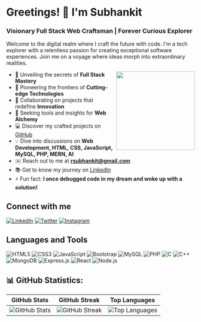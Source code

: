 # Greetings! 👋 I'm Subhankit

### Visionary Full Stack Web Craftsman | Forever Curious Explorer

Welcome to the digital realm where I craft the future with code. I'm a tech explorer with a relentless passion for creating exceptional software experiences. Join me on a voyage where ideas morph into extraordinary realities.

<img align="right" src="https://raw.githubusercontent.com/akshitagupta15june/akshitagupta15june/master/200w.webp" width="210px">

- 🌌 Unveiling the secrets of **Full Stack Mastery**
- 🚀 Pioneering the frontiers of **Cutting-edge Technologies**
- 🤖 Collaborating on projects that redefine **Innovation**
- 🧰 Seeking tools and insights for **Web Alchemy**
- 💻 Discover my crafted projects on [GitHub](https://github.com/SubhC26/SubhC26?tab=repositories)
- 💡 Dive into discussions on **Web Development, HTML, CSS, JavaScript, MySQL, PHP, MERN, AI**
- ✉️ Reach out to me at **rsubhankit@gmail.com**
- 📚 Get to know my journey on [LinkedIn](https://www.linkedin.com/in/subhankit-choudhury-6aa5941b3/)
- ⚡ Fun fact: **I once debugged code in my dream and woke up with a solution!**

## Connect with me
[![LinkedIn](https://img.shields.io/badge/LinkedIn-Subhankit-blue)](https://www.linkedin.com/in/subhankit-choudhury-6aa5941b3/)
[![Twitter](https://img.shields.io/badge/Twitter-Subhankit-blue)]()
[![Instagram](https://img.shields.io/badge/Instagram-subhankit.dev-orange)](https://www.instagram.com/subhc26/)

## Languages and Tools
![HTML5](https://img.shields.io/badge/HTML5-%23E34F26.svg)
![CSS3](https://img.shields.io/badge/CSS3-%231572B6.svg)
![JavaScript](https://img.shields.io/badge/JavaScript-%23F7DF1E.svg)
![Bootstrap](https://img.shields.io/badge/Bootstrap-%23563D7C.svg)
![MySQL](https://img.shields.io/badge/MySQL-%2314354C.svg)
![PHP](https://img.shields.io/badge/PHP-%23777BB4.svg)
![C](https://img.shields.io/badge/C-%2300599C.svg)
![C++](https://img.shields.io/badge/C++-%2300599C.svg)
![MongoDB](https://img.shields.io/badge/MongoDB-%234ea94b.svg)
![Express.js](https://img.shields.io/badge/Express.js-%23000000.svg)
![React](https://img.shields.io/badge/React-%2361DAFB.svg)
![Node.js](https://img.shields.io/badge/Node.js-%234ea94b.svg)


## 📊 GitHub Statistics:

| GitHub Stats | GitHub Streak | Top Languages |
| --- | --- | --- |
| ![GitHub Stats](https://github-readme-stats.vercel.app/api?username=SubhC26&theme=radical&hide_border=false&include_all_commits=false&count_private=false) | ![GitHub Streak](https://github-readme-streak-stats.herokuapp.com/?user=SubhC26&theme=radical&hide_border=false) | ![Top Languages](https://github-readme-stats.vercel.app/api/top-langs/?username=SubhC26&theme=radical&hide_border=false&layout=compact) |

